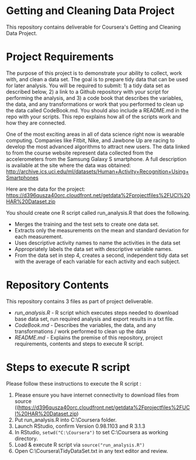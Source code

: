 # **Getting and Cleaning Data Project**
This repository contains deliverable for Coursera's Getting and Cleaning Data Project.

# Project Requirements
The purpose of this project is to demonstrate your ability to collect, work with, and clean a data set. The goal is to prepare tidy data that can be used for later analysis. You will be required to submit: 1) a tidy data set as described below, 2) a link to a Github repository with your script for performing the analysis, and 3) a code book that describes the variables, the data, and any transformations or work that you performed to clean up the data called CodeBook.md. You should also include a README.md in the repo with your scripts. This repo explains how all of the scripts work and how they are connected.  

One of the most exciting areas in all of data science right now is wearable computing. Companies like Fitbit, Nike, and Jawbone Up are racing to develop the most advanced algorithms to attract new users. The data linked to from the course website represent data collected from the accelerometers from the Samsung Galaxy S smartphone. A full description is available at the site where the data was obtained: 
http://archive.ics.uci.edu/ml/datasets/Human+Activity+Recognition+Using+Smartphones 

Here are the data for the project: 
https://d396qusza40orc.cloudfront.net/getdata%2Fprojectfiles%2FUCI%20HAR%20Dataset.zip 

You should create one R script called run_analysis.R that does the following. 
* Merges the training and the test sets to create one data set.
* Extracts only the measurements on the mean and standard deviation for each measurement. 
* Uses descriptive activity names to name the activities in the data set
* Appropriately labels the data set with descriptive variable names. 
* From the data set in step 4, creates a second, independent tidy data set with the average of each variable for each activity and each subject.

# Repository Contents
This repository contains 3 files as part of project deliverable.

 - *run_analysis.R* - R script which executes steps needed to download base data set, run required analysis and export results in a txt file.
 - *CodeBook.md* - Describes the variables, the data, and any transformations / work performed to clean up the data 
 - *README.md* - Explains the premise of this repository, project requirements, contents and steps to execute R script.

# Steps to execute R script
Please follow these instructions to execute the R script :

 1. Please ensure you have internet connectivity to download files from source ((https://d396qusza40orc.cloudfront.net/getdata%2Fprojectfiles%2FUCI%20HAR%20Dataset.zip) 
 2. Put run_analysis.R into C:\Coursera folder.
 3. Launch RStudio, confirm Version 0.98.1103 and R 3.1.3
 4. In RStudio, `setwd("C:\Coursera")` to set C:\Coursera as working directory.
 5. Load & execute R script via `source("run_analysis.R")` 
 6. Open C:\Coursera\TidyDataSet.txt in any text editor and review.

